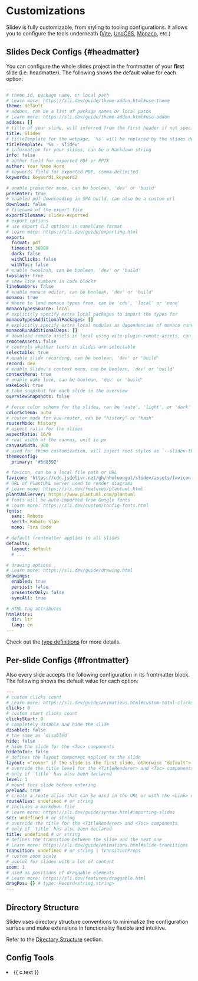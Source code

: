 # Customizations

Slidev is fully customizable, from styling to tooling configurations. It allows you to configure the tools underneath ([Vite](/custom/config-vite), [UnoCSS](/custom/config-unocss), [Monaco](/custom/config-monaco), etc.)

## Slides Deck Configs {#headmatter}

You can configure the whole slides project in the frontmatter of your **first** slide (i.e. headmatter). The following shows the default value for each option:

```yaml
---
# theme id, package name, or local path
# Learn more: https://sli.dev/guide/theme-addon.html#use-theme
theme: default
# addons, can be a list of package names or local paths
# Learn more: https://sli.dev/guide/theme-addon.html#use-addon
addons: []
# title of your slide, will inferred from the first header if not specified
title: Slidev
# titleTemplate for the webpage, `%s` will be replaced by the slides deck's title
titleTemplate: '%s - Slidev'
# information for your slides, can be a Markdown string
info: false
# author field for exported PDF or PPTX
author: Your Name Here
# keywords field for exported PDF, comma-delimited
keywords: keyword1,keyword2

# enable presenter mode, can be boolean, 'dev' or 'build'
presenter: true
# enabled pdf downloading in SPA build, can also be a custom url
download: false
# filename of the export file
exportFilename: slidev-exported
# export options
# use export CLI options in camelCase format
# Learn more: https://sli.dev/guide/exporting.html
export:
  format: pdf
  timeout: 30000
  dark: false
  withClicks: false
  withToc: false
# enable twoslash, can be boolean, 'dev' or 'build'
twoslash: true
# show line numbers in code blocks
lineNumbers: false
# enable monaco editor, can be boolean, 'dev' or 'build'
monaco: true
# Where to load monaco types from, can be 'cdn', 'local' or 'none'
monacoTypesSource: local
# explicitly specify extra local packages to import the types for
monacoTypesAdditionalPackages: []
# explicitly specify extra local modules as dependencies of monaco runnable
monacoRunAdditionalDeps: []
# download remote assets in local using vite-plugin-remote-assets, can be boolean, 'dev' or 'build'
remoteAssets: false
# controls whether texts in slides are selectable
selectable: true
# enable slide recording, can be boolean, 'dev' or 'build'
record: dev
# enable Slidev's context menu, can be boolean, 'dev' or 'build'
contextMenu: true
# enable wake lock, can be boolean, 'dev' or 'build'
wakeLock: true
# take snapshot for each slide in the overview
overviewSnapshots: false

# force color schema for the slides, can be 'auto', 'light', or 'dark'
colorSchema: auto
# router mode for vue-router, can be "history" or "hash"
routerMode: history
# aspect ratio for the slides
aspectRatio: 16/9
# real width of the canvas, unit in px
canvasWidth: 980
# used for theme customization, will inject root styles as `--slidev-theme-x` for attribute `x`
themeConfig:
  primary: '#5d8392'

# favicon, can be a local file path or URL
favicon: 'https://cdn.jsdelivr.net/gh/nholuongut/slidev/assets/favicon.png'
# URL of PlantUML server used to render diagrams
# Learn mode: https://sli.dev/features/plantuml.html
plantUmlServer: https://www.plantuml.com/plantuml
# fonts will be auto-imported from Google fonts
# Learn more: https://sli.dev/custom/config-fonts.html
fonts:
  sans: Roboto
  serif: Roboto Slab
  mono: Fira Code

# default frontmatter applies to all slides
defaults:
  layout: default
  # ...

# drawing options
# Learn more: https://sli.dev/guide/drawing.html
drawings:
  enabled: true
  persist: false
  presenterOnly: false
  syncAll: true

# HTML tag attributes
htmlAttrs:
  dir: ltr
  lang: en
---
```

Check out the [type definitions](https://github.com/nholuongut/slidev/blob/main/packages/types/src/config.ts) for more details.

## Per-slide Configs {#frontmatter}

Also every slide accepts the following configuration in its frontmatter block. The following shows the default value for each option:

```yaml
---
# custom clicks count
# Learn more: https://sli.dev/guide/animations.html#custom-total-clicks-count
clicks: 0
# custom start clicks count
clicksStart: 0
# completely disable and hide the slide
disabled: false
# the same as `disabled`
hide: false
# hide the slide for the <Toc> components
hideInToc: false
# defines the layout component applied to the slide
layout: <"cover" if the slide is the first slide, otherwise "default">
# override the title level for the <TitleRenderer> and <Toc> components
# only if `title` has also been declared
level: 1
# mount this slide before entering
preload: true
# create a route alias that can be used in the URL or with the <Link> component
routeAlias: undefined # or string
# includes a markdown file
# Learn more: https://sli.dev/guide/syntax.html#importing-slides
src: undefined # or string
# override the title for the <TitleRenderer> and <Toc> components
# only if `title` has also been declared
title: undefined # or string
# defines the transition between the slide and the next one
# Learn more: https://sli.dev/guide/animations.html#slide-transitions
transition: undefined # or string | TransitionProps
# custom zoom scale
# useful for slides with a lot of content
zoom: 1
# used as positions of draggable elements
# Learn more: https://sli.dev/features/draggable.html
dragPos: {} # type: Record<string,string>
---
```

## Directory Structure

Slidev uses directory structure conventions to minimalize the configuration surface and make extensions in functionality flexible and intuitive.

Refer to the [Directory Structure](/custom/directory-structure) section.

## Config Tools

<script setup>
import VPLink from 'vitepress/dist/client/theme-default/components/VPLink.vue'
import customizations from '../.vitepress/customizations'
</script>

<li v-for="c of customizations.slice(2)" :key="c.text">
  <VPLink :href="c.link">
    {{ c.text }}
  </VPLink>
</li>
